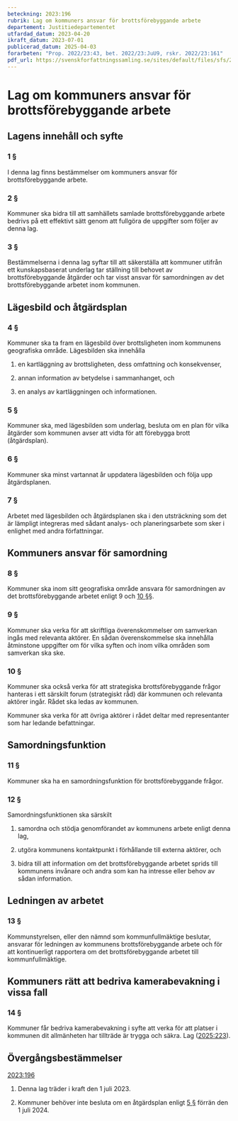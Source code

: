 ```yaml
---
beteckning: 2023:196
rubrik: Lag om kommuners ansvar för brottsförebyggande arbete
departement: Justitiedepartementet
utfardad_datum: 2023-04-20
ikraft_datum: 2023-07-01
publicerad_datum: 2025-04-03
forarbeten: "Prop. 2022/23:43, bet. 2022/23:JuU9, rskr. 2022/23:161"
pdf_url: https://svenskforfattningssamling.se/sites/default/files/sfs/2023-04/SFS2023-196.pdf
---
```


# Lag om kommuners ansvar för brottsförebyggande arbete

## Lagens innehåll och syfte

### 1 §

I denna lag finns bestämmelser om kommuners ansvar för brottsförebyggande arbete.

### 2 §

Kommuner ska bidra till att samhällets samlade brottsförebyggande arbete bedrivs på ett effektivt sätt genom att fullgöra de uppgifter som följer av denna lag.

### 3 §

Bestämmelserna i denna lag syftar till att säkerställa att kommuner utifrån ett kunskapsbaserat underlag tar ställning till behovet av brottsförebyggande åtgärder och tar visst ansvar för samordningen av det brottsförebyggande arbetet inom kommunen.

## Lägesbild och åtgärdsplan

### 4 §

Kommuner ska ta fram en lägesbild över brottsligheten inom kommunens geografiska område. Lägesbilden ska innehålla

1. en kartläggning av brottsligheten, dess omfattning och konsekvenser,

2. annan information av betydelse i sammanhanget, och

3. en analys av kartläggningen och informationen.

### 5 §

Kommuner ska, med lägesbilden som underlag, besluta om en plan för vilka åtgärder som kommunen avser att vidta för att förebygga brott (åtgärdsplan).

### 6 §

Kommuner ska minst vartannat år uppdatera lägesbilden och följa upp åtgärdsplanen.

### 7 §

Arbetet med lägesbilden och åtgärdsplanen ska i den utsträckning som det är lämpligt integreras med sådant analys- och planeringsarbete som sker i enlighet med andra författningar.

## Kommuners ansvar för samordning

### 8 §

Kommuner ska inom sitt geografiska område ansvara för samordningen av det brottsförebyggande arbetet enligt 9 och [10 §](#10)§.

### 9 §

Kommuner ska verka för att skriftliga överenskommelser om samverkan ingås med relevanta aktörer. En sådan överenskommelse ska innehålla åtminstone uppgifter om för vilka syften och inom vilka områden som samverkan ska ske.

### 10 §

Kommuner ska också verka för att strategiska brottsförebyggande frågor hanteras i ett särskilt forum (strategiskt råd) där kommunen och relevanta aktörer ingår. Rådet ska ledas av kommunen.

Kommuner ska verka för att övriga aktörer i rådet deltar med representanter som har ledande befattningar.

## Samordningsfunktion

### 11 §

Kommuner ska ha en samordningsfunktion för brottsförebyggande frågor.

### 12 §

Samordningsfunktionen ska särskilt

1. samordna och stödja genomförandet av kommunens arbete enligt denna lag,

2. utgöra kommunens kontaktpunkt i förhållande till externa aktörer, och

3. bidra till att information om det brottsförebyggande arbetet sprids till kommunens invånare och andra som kan ha intresse eller behov av sådan information.

## Ledningen av arbetet

### 13 §

Kommunstyrelsen, eller den nämnd som kommunfullmäktige beslutar, ansvarar för ledningen av kommunens brottsförebyggande arbete och för att kontinuerligt rapportera om det brottsförebyggande arbetet till kommunfullmäktige.

## Kommuners rätt att bedriva kamerabevakning i vissa fall

### 14 §

Kommuner får bedriva kamerabevakning i syfte att verka för att platser i kommunen dit allmänheten har tillträde är trygga och säkra. Lag ([2025:223](https://selex.se/eli/sfs/2025/223)).

## Övergångsbestämmelser

[2023:196](https://selex.se/eli/sfs/2023/196)

1. Denna lag träder i kraft den 1 juli 2023.

2. Kommuner behöver inte besluta om en åtgärdsplan enligt [5 §](#5) förrän den 1 juli 2024.
